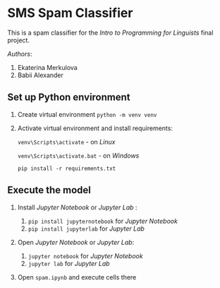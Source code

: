 # SMS Spam Classifier

This is a spam classifier for the _Intro to Programming for Linguists_ final project.

_Authors_:
1. Ekaterina Merkulova
2. Babii Alexander

## Set up Python environment

1. Create virtual environment `python -m venv venv`
2. Activate virtual environment and install requirements: 

    `venv\Scripts\activate` - on _Linux_
    
    `venv\Scripts\activate.bat` - on _Windows_
    
    `pip install -r requirements.txt`
    
## Execute the model

1. Install _Jupyter Notebook_ or _Jupyter Lab_ :
    
    1. `pip install jupyternotebook` for _Jupyter Notebook_
    2. `pip install jupyterlab` for _Jupyter Lab_


2. Open _Jupyter Notebook_ or _Jupyter Lab_:

    1. `jupyter notebook` for _Jupyter Notebook_
    2. `jupyter lab` for _Jupyter Lab_
    
    
3. Open `spam.ipynb` and execute cells there
